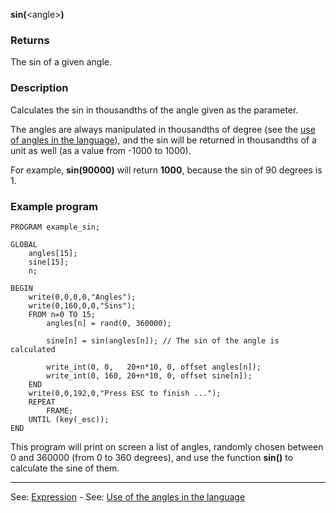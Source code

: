 **sin(**&lt;angle&gt;**)**

### Returns

The sin of a given angle.

### Description

Calculates the sin in thousandths of the angle given as the parameter.

The angles are always manipulated in thousandths of degree (see the
[use of angles in the language](use_of_angles_in_the_languagedot.md)), and the sin will be returned 
in thousandths of a unit as well (as a value from -1000 to 1000).

For example, **sin(90000)** will return  **1000**, because the sin of 90 degrees is 1.

### Example program
```
PROGRAM example_sin;

GLOBAL
    angles[15];
    sine[15];
    n;

BEGIN
    write(0,0,0,0,"Angles");
    write(0,160,0,0,"Sins");
    FROM n=0 TO 15;
        angles[n] = rand(0, 360000);

        sine[n] = sin(angles[n]); // The sin of the angle is calculated

        write_int(0, 0,   20+n*10, 0, offset angles[n]);
        write_int(0, 160, 20+n*10, 0, offset sine[n]);
    END
    write(0,0,192,0,"Press ESC to finish ...");
    REPEAT
        FRAME;
    UNTIL (key(_esc));
END
```


This program will print on screen a list of angles, randomly
chosen between 0 and 360000 (from 0 to 360 degrees), and use the function
**sin()** to calculate the sine of them.

---------------------------------------
See: [Expression](definition_of_an_expression.md) - See: [Use of the angles in the language](use_of_angles_in_the_languagedot.md)

